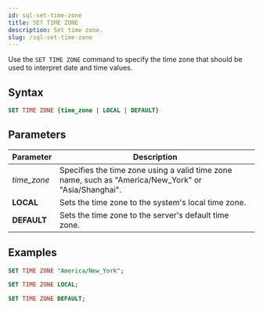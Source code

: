 ```yaml
---
id: sql-set-time-zone
title: SET TIME ZONE
description: Set time zone.
slug: /sql-set-time-zone
---
```


Use the `SET TIME ZONE` command to specify the time zone that should be used to interpret date and time values.

## Syntax

```sql
SET TIME ZONE {time_zone | LOCAL | DEFAULT}
```


## Parameters

| Parameter                 | Description           |
| ------------------------- | --------------------- |
| *time_zone*             | Specifies the time zone using a valid time zone name, such as "America/New_York" or "Asia/Shanghai". |
| **LOCAL** | Sets the time zone to the system's local time zone. |
| **DEFAULT** | Sets the time zone to the server's default time zone. |



## Examples

```sql
SET TIME ZONE "America/New_York";
```

```sql
SET TIME ZONE LOCAL;
```

```sql
SET TIME ZONE DEFAULT;
```
